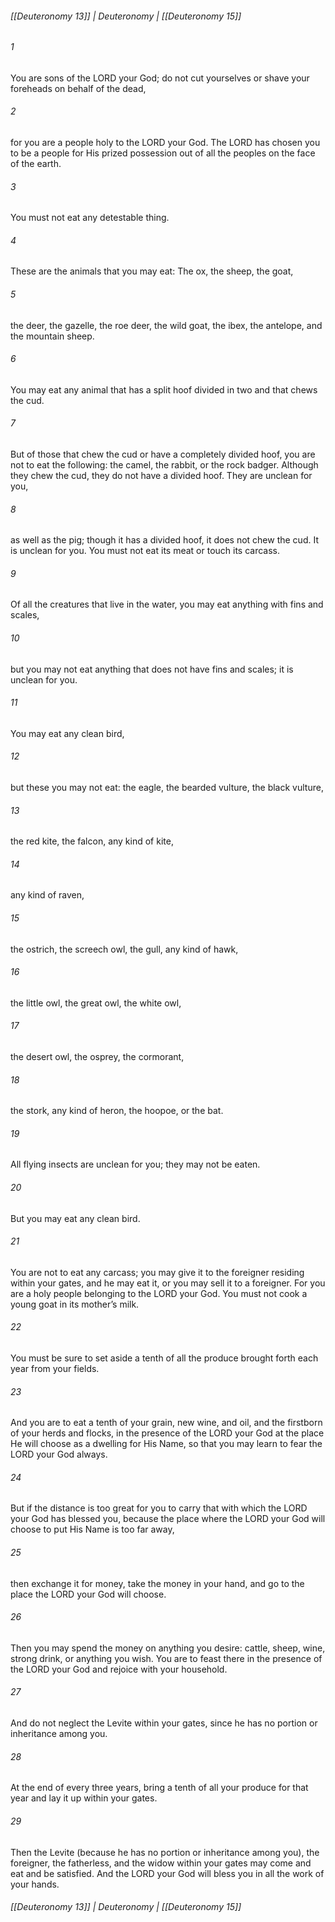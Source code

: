 ###### [[Deuteronomy 13]] | Deuteronomy | [[Deuteronomy 15]]

###### 1
You are sons of the LORD your God; do not cut yourselves or shave your foreheads on behalf of the dead,
###### 2
for you are a people holy to the LORD your God. The LORD has chosen you to be a people for His prized possession out of all the peoples on the face of the earth.
###### 3
You must not eat any detestable thing.
###### 4
These are the animals that you may eat: The ox, the sheep, the goat,
###### 5
the deer, the gazelle, the roe deer, the wild goat, the ibex, the antelope, and the mountain sheep.
###### 6
You may eat any animal that has a split hoof divided in two and that chews the cud.
###### 7
But of those that chew the cud or have a completely divided hoof, you are not to eat the following: the camel, the rabbit, or the rock badger. Although they chew the cud, they do not have a divided hoof. They are unclean for you,
###### 8
as well as the pig; though it has a divided hoof, it does not chew the cud. It is unclean for you. You must not eat its meat or touch its carcass.
###### 9
Of all the creatures that live in the water, you may eat anything with fins and scales,
###### 10
but you may not eat anything that does not have fins and scales; it is unclean for you.
###### 11
You may eat any clean bird,
###### 12
but these you may not eat: the eagle, the bearded vulture, the black vulture,
###### 13
the red kite, the falcon, any kind of kite,
###### 14
any kind of raven,
###### 15
the ostrich, the screech owl, the gull, any kind of hawk,
###### 16
the little owl, the great owl, the white owl,
###### 17
the desert owl, the osprey, the cormorant,
###### 18
the stork, any kind of heron, the hoopoe, or the bat.
###### 19
All flying insects are unclean for you; they may not be eaten.
###### 20
But you may eat any clean bird.
###### 21
You are not to eat any carcass; you may give it to the foreigner residing within your gates, and he may eat it, or you may sell it to a foreigner. For you are a holy people belonging to the LORD your God. You must not cook a young goat in its mother’s milk.
###### 22
You must be sure to set aside a tenth of all the produce brought forth each year from your fields.
###### 23
And you are to eat a tenth of your grain, new wine, and oil, and the firstborn of your herds and flocks, in the presence of the LORD your God at the place He will choose as a dwelling for His Name, so that you may learn to fear the LORD your God always.
###### 24
But if the distance is too great for you to carry that with which the LORD your God has blessed you, because the place where the LORD your God will choose to put His Name is too far away,
###### 25
then exchange it for money, take the money in your hand, and go to the place the LORD your God will choose.
###### 26
Then you may spend the money on anything you desire: cattle, sheep, wine, strong drink, or anything you wish. You are to feast there in the presence of the LORD your God and rejoice with your household.
###### 27
And do not neglect the Levite within your gates, since he has no portion or inheritance among you.
###### 28
At the end of every three years, bring a tenth of all your produce for that year and lay it up within your gates.
###### 29
Then the Levite (because he has no portion or inheritance among you), the foreigner, the fatherless, and the widow within your gates may come and eat and be satisfied. And the LORD your God will bless you in all the work of your hands.

###### [[Deuteronomy 13]] | Deuteronomy | [[Deuteronomy 15]]
